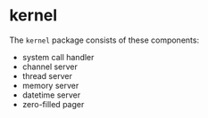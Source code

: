 # kernel
The `kernel` package consists of these components:

- system call handler
- channel server
- thread server
- memory server
- datetime server
- zero-filled pager
